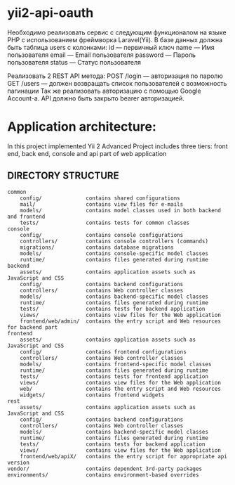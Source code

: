 # yii2-api-oauth

Необходимо реализовать сервис с следующим функционалом на языке PHP с использованием фреймворка Laravel(Yii).
В базе данных должна быть таблица users c колонками:
id — первичный ключ
name — Имя пользователя
email — Email пользователя
password — Пароль пользователя
status — Статус пользователя

Реализовать 2 REST API метода:
POST /login — авторизация по паролю
GET /users — должен возвращать список пользователей с возможность пагинации
Так же реализовать авторизацию с помощью Google Account-а.
API должно быть закрыто bearer авторизацией.

# Application architecture: 
In this project implemented Yii 2 Advanced Project includes three tiers: front end, back end, console and api part of web application

DIRECTORY STRUCTURE
-------------------

```
common
    config/              contains shared configurations
    mail/                contains view files for e-mails
    models/              contains model classes used in both backend and frontend
    tests/               contains tests for common classes    
console
    config/              contains console configurations
    controllers/         contains console controllers (commands)
    migrations/          contains database migrations
    models/              contains console-specific model classes
    runtime/             contains files generated during runtime
backend
    assets/              contains application assets such as JavaScript and CSS
    config/              contains backend configurations
    controllers/         contains Web controller classes
    models/              contains backend-specific model classes
    runtime/             contains files generated during runtime
    tests/               contains tests for backend application    
    views/               contains view files for the Web application
    frontend/web/admin/  contains the entry script and Web resources for backend part
frontend
    assets/              contains application assets such as JavaScript and CSS
    config/              contains frontend configurations
    controllers/         contains Web controller classes
    models/              contains frontend-specific model classes
    runtime/             contains files generated during runtime
    tests/               contains tests for frontend application
    views/               contains view files for the Web application
    web/                 contains the entry script and Web resources
    widgets/             contains frontend widgets
rest
    assets/              contains application assets such as JavaScript and CSS
    config/              contains backend configurations
    controllers/         contains Web controller classes
    models/              contains backend-specific model classes
    runtime/             contains files generated during runtime
    tests/               contains tests for backend application    
    views/               contains view files for the Web application
    frontend/web/apiX/   contains the entry script for appropriate api version
vendor/                  contains dependent 3rd-party packages
environments/            contains environment-based overrides
```
